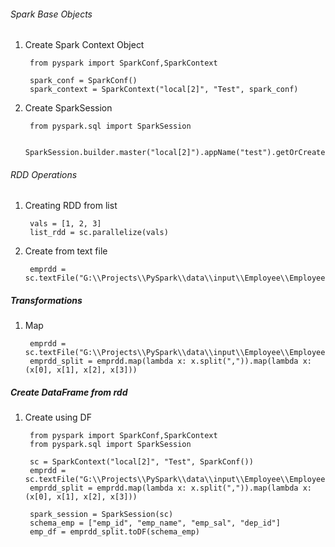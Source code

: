 ###### Spark Base Objects
1. Create Spark Context Object

        from pyspark import SparkConf,SparkContext
        
        spark_conf = SparkConf()
        spark_context = SparkContext("local[2]", "Test", spark_conf)   

2. Create SparkSession
        
        from pyspark.sql import SparkSession
        
        SparkSession.builder.master("local[2]").appName("test").getOrCreate()
        
###### RDD Operations

1. Creating RDD from list

        vals = [1, 2, 3]
        list_rdd = sc.parallelize(vals)
        
2. Create from text file
        
        emprdd = sc.textFile("G:\\Projects\\PySpark\\data\\input\\Employee\\EmployeeDetails.txt")
        
##### Transformations
1. Map

        emprdd = sc.textFile("G:\\Projects\\PySpark\\data\\input\\Employee\\EmployeeDetails.txt")
        emprdd_split = emprdd.map(lambda x: x.split(",")).map(lambda x: (x[0], x[1], x[2], x[3]))
        
##### Create DataFrame from rdd
1. Create using DF
    
        from pyspark import SparkConf,SparkContext
        from pyspark.sql import SparkSession
        
        sc = SparkContext("local[2]", "Test", SparkConf())
        emprdd = sc.textFile("G:\\Projects\\PySpark\\data\\input\\Employee\\EmployeeDetails.txt")
        emprdd_split = emprdd.map(lambda x: x.split(",")).map(lambda x: (x[0], x[1], x[2], x[3]))
        
        spark_session = SparkSession(sc)
        schema_emp = ["emp_id", "emp_name", "emp_sal", "dep_id"]
        emp_df = emprdd_split.toDF(schema_emp)
